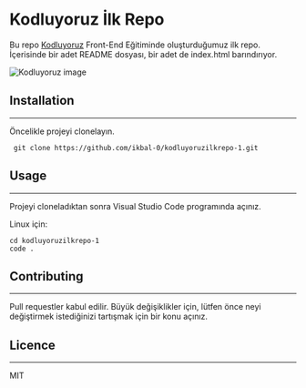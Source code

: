 # Kodluyoruz İlk Repo


Bu repo [Kodluyoruz](https://www.kodluyoruz.org/) Front-End Eğitiminde oluşturduğumuz ilk repo. İçerisinde bir adet README dosyası, bir adet de index.html barındırıyor.


![Kodluyoruz image](https://res.cloudinary.com/danielkapper-com/image/upload/v1577156572/logo-one.png)

## Installation
---

Öncelikle projeyi clonelayın. 

```
 git clone https://github.com/ikbal-0/kodluyoruzilkrepo-1.git
 ```


## Usage
---

Projeyi cloneladıktan sonra Visual Studio Code programında açınız.

Linux için:

 ```
cd kodluyoruzilkrepo-1
code . 
```

## Contributing
---
Pull requestler kabul edilir. Büyük değişiklikler için, lütfen önce neyi değiştirmek istediğinizi tartışmak için bir konu açınız.

## Licence
---
MIT

